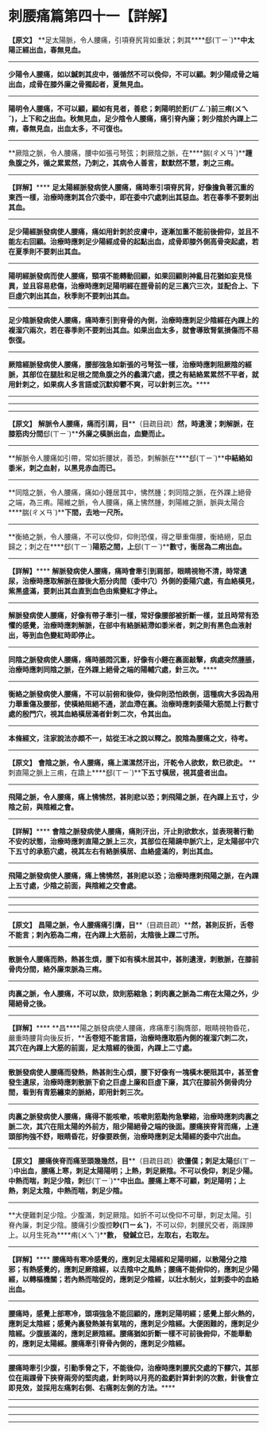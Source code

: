 # 刺腰痛篇第四十一【詳解】

**【原文】**
**足太陽脈，令人腰痛，引項脊尻背如重狀；刺其****郄(ㄒㄧˋ)****中太陽正經出血，春無見血。**
****
**少陽令人腰痛，如以鍼刺其皮中，循循然不可以俛仰，不可以顧。刺少陽成骨之端出血，成骨在膝外廉之骨獨起者，夏無見血。**
****
**陽明令人腰痛，不可以顧，顧如有見者，善悲；刺陽明於****胻(ㄏㄥˊ)****前三****痏(ㄨㄟˇ)****，上下和之出血。秋無見血，足少陰令人腰痛，痛引脊內廉；刺少陰於內踝上二痏，春無見血，出血太多，不可復也。**
****
**厥陰之脈，令人腰痛，腰中如張弓弩弦；刺厥陰之脈，在****腨(ㄔㄨㄢˋ)****踵魚腹之外，循之累累然，乃刺之，其病令人善言，默默然不慧，刺之三痏。**
****
**【詳解】******
**足太陽經脈發病使人腰痛，痛時牽引項脊尻背，好像擔負著沉重的東西一樣，治療時應刺其合穴委中，即在委中穴處刺出其惡血。若在春季不要刺出其血。**
****
**足少陽經脈發病使人腰痛，痛如用針刺於皮膚中，逐漸加重不能前後俯仰，並且不能左右回顧。治療時應刺足少陽經成骨的起點出血，成骨即膝外側高骨突起處，若在夏季則不要刺出其血。**
****
**陽明經脈發病而使人腰痛，頸項不能轉動回顧，如果回顧則神亂目花猶如妄見怪異，並且容易悲傷，治療時應刺足陽明經在脛骨前的足三裏穴三次，並配合上、下巨虛穴刺出其血，秋季則不要刺出其血。**
****
**足少陰脈發病使人腰痛，痛時牽引到脊骨的內側，治療時應刺足少陰經在內踝上的複溜穴兩次，若在春季則不要刺出其血。如果出血太多，就會導致腎氣損傷而不易恢復。**
****
**厥陰經脈發病使人腰痛，腰部強急如新張的弓弩弦一樣，治療時應刺阻厥陰的經脈，其部位在腿肚和足根之間魚腹之外的蠡溝穴處，摸之有結絡累累然不平者，就用針刺之，如果病人多言語或沉默抑鬱不爽，可以針刺三次。******
****
****
****
**【原文】**
**解脈令人腰痛，痛而引肩，目****（目疏目疏）****然，時遺溲；刺解脈，在膝筋肉分間****郄(ㄒㄧˋ)****外廉之橫脈出血，血變而止。**
****
**解脈令人腰痛如引帶，常如折腰狀，善恐，刺解脈在****郄(ㄒㄧˋ)****中結絡如黍米，刺之血射，以黑見赤血而已。**
****
**同陰之脈，令人腰痛，痛如小錘居其中，怫然腫；刺同陰之脈，在外踝上絕骨之端，為三痏。陽維之脈，令人腰痛，痛上怫然腫，刺陽維之脈，脈與太陽合****腨(ㄔㄨㄢˋ)****下間，去地一尺所。**
****
**衡絡之脈，令人腰痛，不可以俛仰，仰則恐僕，得之舉重傷腰，衡絡絕，惡血歸之；刺之在****郄(ㄒㄧˋ)****陽筋之間，上****郄(ㄒㄧˋ)****數寸，衡居為二痏出血。**
****
**【詳解】******
**解脈發病使人腰痛，痛時會牽引到肩部，眼睛視物不清，時常遺尿，治療時應取解脈在膝後大筋分肉間（委中穴）外側的委陽穴處，有血絡橫見，紫黑盛滿，要刺出其血直到血色由紫變紅才停止。**
****
**解脈發病使人腰痛，好像有帶子牽引一樣，常好像腰部被折斷一樣，並且時常有恐懼的感覺，治療時應刺解脈，在郤中有絡脈結滯如黍米者，刺之則有黑色血液射出，等到血色變紅時即停止。**
****
**同陰之脈發病使人腰痛，痛時脹悶沉重，好像有小錘在裏面敲擊，病處突然腫脹，治療時應刺同陰之脈，在外踝上絕骨之端的陽輔穴處，針三次。******
****
**衡絡之脈發病使人腰痛，不可以前俯和後仰，後仰則恐怕跌倒，這種病大多因為用力舉重傷及腰部，使橫絡阻絕不通，淤血滯在裏。治療時應刺委陽大筋間上行數寸處的殷門穴，視其血絡橫居滿者針刺二次，令其出血。**
****
**本條經文，注家說法亦頗不一，姑從王冰之說以釋之。脫陰為腰痛之文，待考。**
****
**【原文】**
**會陰之脈，令人腰痛，痛上漯漯然汗出，汗乾令人欲飲，飲已欲走。**
**刺直陽之脈上三痏，在蹻上****郄(ㄒㄧˋ)****下五寸橫居，視其盛者出血。**
****
**飛陽之脈，令人腰痛，痛上怫怫然，甚則悲以恐；刺飛陽之脈，在內踝上五寸，少陰之前，與陰維之會。**
****
**【詳解】******
**會陰之脈發病使人腰痛，痛則汗出，汗止則欲飲水，並表現著行動不安的狀態，治療時應刺直陽之脈上三次，其部位在陽蹺申脈穴上，足太陽郤中穴下五寸的承筋穴處，視其左右有絡脈橫居、血絡盛滿的，刺出其血。**
****
**飛陽之脈****發病使人****腰痛，痛上怫怫然，甚則悲以恐；****治療時應刺****飛陽之脈，在內踝上五寸****處****，少陰之前面，與陰維之交會處。**
****
****
****
**【原文】**
**昌陽之脈，令人腰痛痛引膺，目****（目疏目疏）****然，甚則反折，舌卷不能言；刺內筋為二痏，在內踝上大筋前，太陰後上踝二寸所。**
****
**散脈令人腰痛而熱，熱甚生煩，腰下如有橫木居其中，甚則遺溲，刺散脈，在膝前骨肉分間，絡外廉朿脈為三痏。**
****
**肉裏之脈，令人腰痛，不可以欬，欬則筋縮急；刺肉裏之脈為二痏在太陽之外，少陽絕骨之後。**
****
**【詳解】******
**昌****陽之脈發病使人腰痛，疼痛牽引胸膺部，眼睛視物昏花，嚴重時腰背向後反折，****舌卷短不能言語，治療時應取筋內側的複溜穴刺二次，其穴在內踝上大筋的前面，足太陰經的後面，內踝上二寸處。**
****
**散脈發病使人腰痛而發熱，熱甚則生心煩，腰下好像有一塊橫木梗阻其中，甚至會發生遺尿，治療時應刺散脈下俞之巨虛上廉和巨虛下廉，其穴在膝前外側骨肉分間，看到有青筋纏束的脈絡，即用針刺三次。**
****
**肉裏之脈發病使人腰痛，痛得不能咳嗽，咳嗽則筋勱拘急攣縮，治療時應刺肉裏之脈二次，其穴在阻太陽的外前方，阻少陽絕骨之端的後面。腰痛挾脊背而痛，上連頭部拘強不舒，眼睛昏花，好像要跌倒，治療時應刺足太陽經的委中穴出血。**
****
**【原文】**
**腰痛俠脊而痛至頭幾幾然，目****（目疏目疏）****欲僵僕；刺足太陽****郄(ㄒㄧˋ)****中出血，腰痛上寒，刺足太陽陽明；上熱，刺足厥陰。不可以俛仰，刺足少陽。中熱而喘，刺足少陰，刺****郄(ㄒㄧˋ)****中出血。腰痛上寒不可顧，刺足陽明；上熱，刺足太陰，中熱而喘，刺足少陰。**
****
**大便難刺足少陰。少腹滿，刺足厥陰。如折不可以俛仰不可舉，刺足太陽。引脊內廉，刺足少陰。腰痛引少腹控****眇(ㄇㄧㄠˇ)****，不可以仰，刺腰尻交者，兩踝胂上。以月生死為****痏(ㄨㄟˇ)****數，**
**發鍼立已，左取右，右取左。**
****
**【詳解】******
**腰痛時有寒冷感覺的，應刺足太陽經和足陽明經，以散陽分之陰邪；有熱感覺的，應刺足厥陰經，以去陰中之風熱；腰痛不能俯仰的，應刺足少陽經，以轉樞機關；若內熱而喘促的，應刺足少陰經，以壯水制火，並刺委中的血絡出血。**
****
**腰痛時，感覺上部寒冷，頭項強急不能回顧的，應刺足陽明經；感覺上部火熱的，應刺足太陰經；感覺內裏發熱兼有氣喘的，應刺足少陰經。大便困難的，應刺足少陰經。少腹脹滿的，應刺足厥陰經。腰痛猶如折斷一樣不可前後俯仰，不能舉動的，應刺足太陽經。腰痛牽引脊骨內側的，應刺足少陰經。**
****
**腰痛時牽引少腹，引動季脅之下，不能後仰，治療時應刺腰尻交處的下髎穴，其部位在兩踝骨下挾脊兩旁的堅肉處，針刺時以月亮的盈虧計算針刺的次數，針後會立即見效，並採用左痛刺右側、右痛刺左側的方法。******
****
****
****
****


